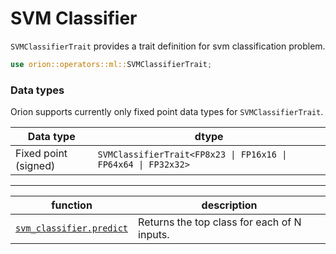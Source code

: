 # SVM Classifier

`SVMClassifierTrait` provides a trait definition for svm classification problem.

```rust
use orion::operators::ml::SVMClassifierTrait;
```

### Data types

Orion supports currently only fixed point data types for `SVMClassifierTrait`.

| Data type            | dtype                                                         |
| -------------------- | ------------------------------------------------------------- |
| Fixed point (signed) | `SVMClassifierTrait<FP8x23 \| FP16x16 \| FP64x64 \| FP32x32>` |


***

| function | description |
| --- | --- |
| [`svm_classifier.predict`](svm_classifier.predict.md) | Returns the top class for each of N inputs. |


